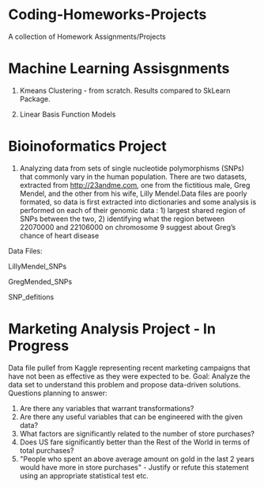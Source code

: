 # Coding-Homeworks-Projects

A collection of Homework Assignments/Projects

# Machine Learning Assisgnments 

1) Kmeans Clustering - from scratch. Results compared to SkLearn Package.

2) Linear Basis Function Models


# Bioinoformatics Project  

1) Analyzing data from sets of single nucleotide polymorphisms (SNPs) that commonly vary in the human population. There are two datasets, extracted from http://23andme.com, one from the fictitious male, Greg Mendel, and the other from his wife, Lilly Mendel.Data files are poorly formated, so data is first extracted into dictionaries and some analysis is performed on each of their genomic data : 1) largest shared region of SNPs between the two, 2) identifying what the region between 22070000 and 22106000 on chromosome 9 suggest about Greg’s chance of heart disease 

Data Files: 

LillyMendel_SNPs

GregMended_SNPs

SNP_defitions

# Marketing Analysis Project - In Progress 

Data file pullef from Kaggle representing recent marketing campaigns that have not been as effective as they were expected to be. 
Goal: Analyze the data set to understand this problem and propose data-driven solutions.
Questions planning to answer:
1) Are there any variables that warrant transformations?
2) Are there any useful variables that can be engineered with the given data?
3) What factors are significantly related to the number of store purchases?
4) Does US fare significantly better than the Rest of the World in terms of total purchases?
5)  "People who spent an above average amount on gold in the last 2 years would have more in store purchases" - Justify or refute this statement using an appropriate statistical test
etc.
